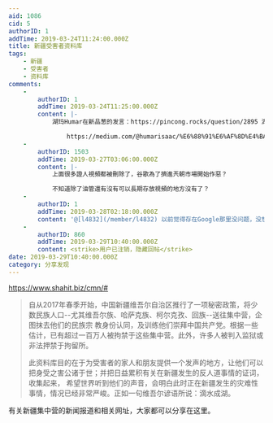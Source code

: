 ```yaml
---
aid: 1086
cid: 5
authorID: 1
addTime: 2019-03-24T11:24:00.000Z
title: 新疆受害者资料库
tags:
    - 新疆
    - 受害者
    - 资料库
comments:
    -
        authorID: 1
        addTime: 2019-03-24T11:25:00.000Z
        content: |-
            湖玛Humar在新品葱的发言：https://pincong.rocks/question/2895 湖玛Humar的medium：

                https://medium.com/@humarisaac/%E6%88%91%E6%AF%8D%E4%BA%B2%E5%BD%93%E4%BA%86%E5%87%A0%E5%8D%81%E5%B9%B4%E5%85%AC%E5%8A%A1%E5%91%98%E5%92%8C%E4%BC%98%E7%A7%80%E5%85%B1%E4%BA%A7%E5%85%9A%E5%91%98-%E7%8E%B0%E5%9C%A8%E8%A2%AB%E5%85%B3%E8%BF%9B%E9%9B%86%E4%B8%AD%E8%90%A5-3e405442b6f7?_branch_match_id=638324160877428358
    -
        authorID: 1503
        addTime: 2019-03-27T03:06:00.000Z
        content: |-
            上面很多證人視頻都被刪除了，谷歌為了擠進兲朝市場開始作惡？

            不知道除了油管還有沒有可以長期存放視頻的地方沒有了？
    -
        authorID: 1
        addTime: 2019-03-28T02:18:00.000Z
        content: '@[l4832](/member/l4832) 以前觉得存在Google那里没问题，没想到还会有这种问题……'
    -
        authorID: 860
        addTime: 2019-03-29T10:40:00.000Z
        content: <strike>用户已注销，隐藏回帖</strike>
date: 2019-03-29T10:40:00.000Z
category: 分享发现
---
```


https://www.shahit.biz/cmn/#

> 自从2017年春季开始，中国新疆维吾尔自治区推行了一项秘密政策，将少数民族人口--尤其维吾尔族、哈萨克族、柯尔克孜、回族--送往集中营，企图抹去他们的民族宗 教身份认同，及训练他们崇拜中国共产党。根据一些估计，已有超过一百万人被拘禁于这些集中营。此外，许多人被判入监狱或非法押禁于拘留所。
> 
> 此资料库目的在于为受害者的家人和朋友提供一个发声的地方，让他们可以把身受之害公诸于世；并把日益累积有关在新疆发生的反人道事情的证词，收集起来， 希望世界听到他们的声音，会明白此时正在新疆发生的灾难性事情，情况已经非常严峻。正如一句维吾尔谚语所说：滴水成湖。

有关新疆集中营的新闻报道和相关网址，大家都可以分享在这里。
